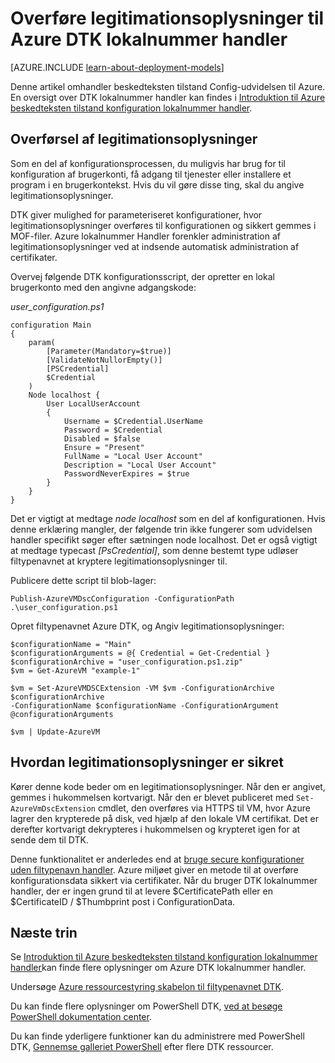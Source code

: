<properties
   pageTitle="Overføre legitimationsoplysninger til Azure ved hjælp af DTK | Microsoft Azure"
   description="Oversigt over sikkert overføre legitimationsoplysninger til Azure virtuelle maskiner ved hjælp af PowerShell beskedteksten tilstand konfiguration"
   services="virtual-machines-windows"
   documentationCenter=""
   authors="zjalexander"
   manager="timlt"
   editor=""
   tags="azure-service-management,azure-resource-manager"
   keywords=""/>

<tags
   ms.service="virtual-machines-windows"
   ms.devlang="na"
   ms.topic="article"
   ms.tgt_pltfrm="vm-windows"
   ms.workload="na"
   ms.date="09/15/2016"
   ms.author="zachal"/>

# <a name="passing-credentials-to-the-azure-dsc-extension-handler"></a>Overføre legitimationsoplysninger til Azure DTK lokalnummer handler #

[AZURE.INCLUDE [learn-about-deployment-models](../../includes/learn-about-deployment-models-both-include.md)]

Denne artikel omhandler beskedteksten tilstand Config-udvidelsen til Azure. En oversigt over DTK lokalnummer handler kan findes i [Introduktion til Azure beskedteksten tilstand konfiguration lokalnummer handler](virtual-machines-windows-extensions-dsc-overview.md). 


## <a name="passing-in-credentials"></a>Overførsel af legitimationsoplysninger
Som en del af konfigurationsprocessen, du muligvis har brug for til konfiguration af brugerkonti, få adgang til tjenester eller installere et program i en brugerkontekst. Hvis du vil gøre disse ting, skal du angive legitimationsoplysninger. 

DTK giver mulighed for parameteriseret konfigurationer, hvor legitimationsoplysninger overføres til konfigurationen og sikkert gemmes i MOF-filer. Azure lokalnummer Handler forenkler administration af legitimationsoplysninger ved at indsende automatisk administration af certifikater. 

Overvej følgende DTK konfigurationsscript, der opretter en lokal brugerkonto med den angivne adgangskode:

*user_configuration.ps1*

```
configuration Main
{
    param(
        [Parameter(Mandatory=$true)]
        [ValidateNotNullorEmpty()]
        [PSCredential]
        $Credential
    )    
    Node localhost {       
        User LocalUserAccount
        {
            Username = $Credential.UserName
            Password = $Credential
            Disabled = $false
            Ensure = "Present"
            FullName = "Local User Account"
            Description = "Local User Account"
            PasswordNeverExpires = $true
        } 
    }  
} 
```

Det er vigtigt at medtage *node localhost* som en del af konfigurationen. Hvis denne erklæring mangler, der følgende trin ikke fungerer som udvidelsen handler specifikt søger efter sætningen node localhost. Det er også vigtigt at medtage typecast *[PsCredential]*, som denne bestemt type udløser filtypenavnet at kryptere legitimationsoplysninger til. 

Publicere dette script til blob-lager:

`Publish-AzureVMDscConfiguration -ConfigurationPath .\user_configuration.ps1`

Opret filtypenavnet Azure DTK, og Angiv legitimationsoplysninger:

```
$configurationName = "Main"
$configurationArguments = @{ Credential = Get-Credential }
$configurationArchive = "user_configuration.ps1.zip"
$vm = Get-AzureVM "example-1"
 
$vm = Set-AzureVMDSCExtension -VM $vm -ConfigurationArchive $configurationArchive 
-ConfigurationName $configurationName -ConfigurationArgument @configurationArguments
 
$vm | Update-AzureVM
```
## <a name="how-credentials-are-secured"></a>Hvordan legitimationsoplysninger er sikret
Kører denne kode beder om en legitimationsoplysninger. Når den er angivet, gemmes i hukommelsen kortvarigt. Når den er blevet publiceret med `Set-AzureVmDscExtension` cmdlet, den overføres via HTTPS til VM, hvor Azure lagrer den krypterede på disk, ved hjælp af den lokale VM certifikat. Det er derefter kortvarigt dekrypteres i hukommelsen og krypteret igen for at sende dem til DTK.

Denne funktionalitet er anderledes end at [bruge secure konfigurationer uden filtypenavn handler](https://msdn.microsoft.com/powershell/dsc/securemof). Azure miljøet giver en metode til at overføre konfigurationsdata sikkert via certifikater. Når du bruger DTK lokalnummer handler, der er ingen grund til at levere $CertificatePath eller en $CertificateID / $Thumbprint post i ConfigurationData.


## <a name="next-steps"></a>Næste trin ##

Se [Introduktion til Azure beskedteksten tilstand konfiguration lokalnummer handler](virtual-machines-windows-extensions-dsc-overview.md)kan finde flere oplysninger om Azure DTK lokalnummer handler. 

Undersøge [Azure ressourcestyring skabelon til filtypenavnet DTK](virtual-machines-windows-extensions-dsc-template.md).

Du kan finde flere oplysninger om PowerShell DTK, [ved at besøge PowerShell dokumentation center](https://msdn.microsoft.com/powershell/dsc/overview). 

Du kan finde yderligere funktioner kan du administrere med PowerShell DTK, [Gennemse galleriet PowerShell](https://www.powershellgallery.com/packages?q=DscResource&x=0&y=0) efter flere DTK ressourcer.
